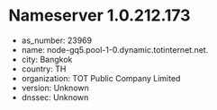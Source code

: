 # Nameserver 1.0.212.173

* as_number: 23969
* name: node-gq5.pool-1-0.dynamic.totinternet.net.
* city: Bangkok
* country: TH
* organization: TOT Public Company Limited
* version: Unknown
* dnssec: Unknown
